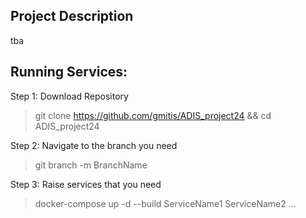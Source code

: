 ## Project Description
tba

## Running Services:

Step 1: Download Repository
> git clone https://github.com/gmitis/ADIS_project24 && cd ADIS_project24

Step 2: Navigate to the branch you need
> git branch -m BranchName

Step 3: Raise services that you need
> docker-compose up -d --build ServiceName1 ServiceName2 ...
